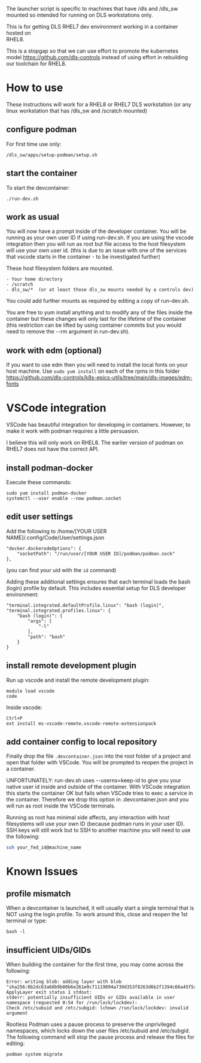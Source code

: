 



The launcher script is specific to machines that have /dls and /dls_sw mounted 
so intended for running on DLS workstations only.

This is for getting DLS RHEL7 dev environment working in a container hosted on  
RHEL8.

This is a stopgap so that we can use effort to promote the kubernetes 
model https://github.com/dls-controls instead of using effort in 
rebuilding our toolchain for RHEL8.

How to use
==========

These instructions will work for a RHEL8 or RHEL7 DLS workstation (or
any linux workstation that has /dls_sw and /scratch mounted)

configure podman
----------------

For first time use only:

    /dls_sw/apps/setup-podman/setup.sh

start the container
-------------------

To start the devcontainer:

    ./run-dev.sh

work as usual
-------------

You will now have a prompt inside of the developer container. You will be
running as your own user ID if using run-dev.sh. If you are using the vscode
integration then you will run as root but file access to the host filesystem
will use your own user id. (this is due to an issue with one of the 
services that vscode starts in the container - to be investigated 
further)

These host filesystem folders are mounted.

    - Your home directory
    - /scratch
    - dls_sw/*  (or at least those dls_sw mounts needed by a controls dev)

You could add further mounts as required by editing a copy of run-dev.sh.

You are free to yum install anything and to modify any of the files inside
the container but these changes will only last for the lifetime of the
container (this restriction can be lifted by using container commits but
you would need to remove the --rm argument in run-dev.sh).

work with edm (optional)
------------------------

If you want to use edm then you will need to install the local fonts on your
host machine. Use ``sudo yum install`` on each of the rpms in this folder
https://github.com/dls-controls/k8s-epics-utils/tree/main/dls-images/edm-fonts

VSCode integration
==================

VSCode has beautiful integration for developing in containers. However, to make
it work with podman requires a little persuasion.

I believe this will only work on RHEL8. The earlier version of podman on RHEL7
does not have the correct API.

install podman-docker
---------------------

Execute these commands:

    sudo yum install podman-docker
    systemctl --user enable --now podman.socket
edit user settings
------------------

Add the following to  /home/[YOUR USER NAME]/.config/Code/User/settings.json

    "docker.dockerodeOptions": {
        "socketPath": "/run/user/[YOUR USER ID]/podman/podman.sock"
    },

(you can find your uid with the `id` command)

Adding these additional settings ensures that each terminal loads the bash (login) profile by default. 
This includes essential setup for DLS developer environment:
```
"terminal.integrated.defaultProfile.linux": "bash (login)",
"terminal.integrated.profiles.linux": {
    "bash (login)": {
        "args": [
            "-l"
        ],
        "path": "bash"
    }
}
```

install remote development plugin
---------------------------------

Run up vscode and install the remote development plugin:

    module load vscode
    code

Inside vscode:
    
    Ctrl+P
    ext install ms-vscode-remote.vscode-remote-extensionpack

add container config to local repository
----------------------------------------

Finally drop the file `.devcontainer.json` into the root folder of a project
and open that folder with VSCode. You will be prompted to reopen the project
in a container.

UNFORTUNATELY: run-dev.sh uses --userns=keep-id to give you your native user id
inside and outside of the container. With VSCode integration this starts the
container OK but fails when VSCode tries to exec a service in the container.
Therefore we drop this option in .devcontainer.json and you will run as root
inside the VSCode terminals. 

Running as root has minimal side affects, any interaction
with host filesystems will use your own ID (because podman runs in your user
ID). SSH keys will still work but to SSH to another machine you will need
to use the following:
```bash
ssh your_fed_id@machine_name
```

Known Issues
============

profile mismatch
----------------
When a devcontainer is launched, it will usually start a single terminal that is
NOT using the login profile. To work around this, close and reopen the 1st terminal
or type:
```
bash -l
```

insufficient UIDs/GIDs
----------------
When building the container for the first time, you may come across the following:
```
Error: writing blob: adding layer with blob 
"sha256:0b2dc63a68b9b80b6e261e0c71119894a739d353f8263d6b2f1394c66a45f5af": ApplyLayer exit status 1 stdout:  
stderr: potentially insufficient UIDs or GIDs available in user namespace (requested 0:54 for /run/lock/lockdev): 
Check /etc/subuid and /etc/subgid: lchown /run/lock/lockdev: invalid argument
```

Rootless Podman uses a pause process to preserve the unprivileged namespaces, which locks down the user files /etc/subuid and /etc/subgid.
The following command will stop the pause process and release the files for editing:

    podman system migrate

